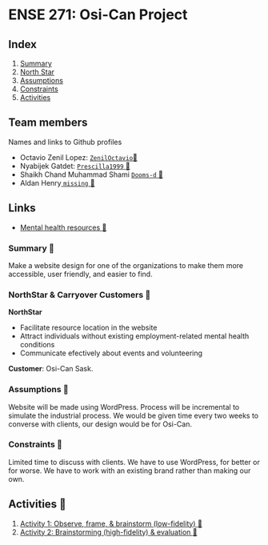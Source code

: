 # ENSE 271: Osi-Can Project

## Index
1. [Summary](#summary)
2. [North Star](#northstar--carryover-customers)
3. [Assumptions](#assumptions)
4. [Constraints](#constraints)
5. [Activities](#activities)

## Team members
Names and links to Github profiles
- Octavio Zenil Lopez: [`ZenilOctavio`:link:](https://github.com/ZenilOctavio)
- Nyabijek Gatdet: [`Prescilla1999` :link:](https://github.com/Prescilla1999)
- Shaikh Chand Muhammad Shami [`Dooms-d` :link:](https://github.com/Dooms-d)
- Aldan  Henry[ `missing` :link:]()




## Links
- [Mental health resources :link:](./docs/resources/mental-health.md)

### Summary :link:
Make a website design for one of the organizations to make them more accessible, user friendly, and easier to find.
### NorthStar & Carryover Customers :link:
**NorthStar**
- Facilitate resource location in the website
- Attract individuals without existing employment-related mental health conditions
- Communicate efectively about events and volunteering

**Customer**: Osi-Can Sask.
### Assumptions :link:
Website will be made using WordPress. Process will be incremental to simulate the industrial process. We would be given time every two weeks to converse with clients, our design would be for Osi-Can.
### Constraints :link:
Limited time to discuss with clients. We have to use WordPress, for better or for worse. We have to work with an existing brand rather than making our own. 

## Activities :link:
1. [Activity 1: Observe, frame, & brainstorm (low-fidelity) :link:](./activities/activity-1/activity-1-overview.md)
2. [Activity 2: Brainstorming (high-fidelity) & evaluation :link:](./activities/activity-2/activity-2-overview.md)